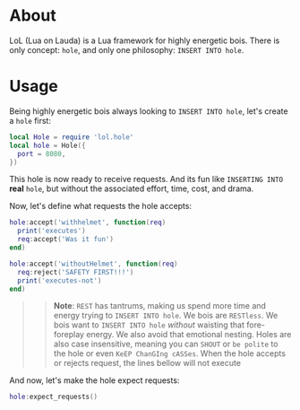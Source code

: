 # About
LoL (Lua on Lauda) is a Lua framework for highly energetic bois. There is only concept: `hole`, and only one philosophy: `INSERT INTO hole`.

# Usage
Being highly energetic bois always looking to `INSERT INTO hole`, let's create a `hole` first:
```lua
local Hole = require 'lol.hole'
local hole = Hole({
  port = 8080,
})
```
This hole is now ready to receive requests. And its fun like `INSERTING INTO` **real** `hole`, but without the associated effort, time, cost, and drama.

Now, let's define what requests the hole accepts:
```lua
hole:accept('withhelmet', function(req)
  print('executes')
  req:accept('Was it fun')
end)

hole:accept('withoutHelmet', function(req)
  req:reject('SAFETY FIRST!!!')
  print('executes-not')
end)
```
>> **Note**: `REST` has tantrums, making us spend more time and energy trying to `INSERT INTO hole`. We bois are `RESTless`. We bois want to `INSERT INTO hole` *without* waisting that fore-foreplay energy. We also avoid that emotional nesting. Holes are also case insensitive, meaning you can `SHOUT` or `be polite` to the hole or even `KeEP ChanGIng cASSes`. When the hole accepts or rejects request, the lines bellow will not execute

And now, let's make the hole expect requests:
```lua
hole:expect_requests()
```

